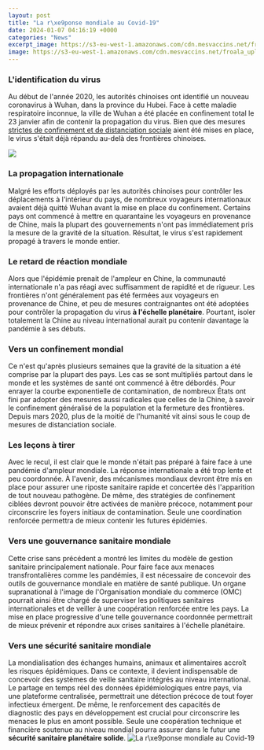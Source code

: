 ```yaml
---
layout: post
title: "La r\xe9ponse mondiale au Covid-19"
date: 2024-01-07 04:16:19 +0000
categories: "News"
excerpt_image: https://s3-eu-west-1.amazonaws.com/cdn.mesvaccins.net/froala_uploads/1586618795999-Fig1.png
image: https://s3-eu-west-1.amazonaws.com/cdn.mesvaccins.net/froala_uploads/1586618795999-Fig1.png
---
```


### L'identification du virus 
Au début de l'année 2020, les autorités chinoises ont identifié un nouveau coronavirus à Wuhan, dans la province du Hubei. Face à cette maladie respiratoire inconnue, la ville de Wuhan a été placée en confinement total le 23 janvier afin de contenir la propagation du virus. Bien que des mesures [strictes de confinement et de distanciation sociale](https://pagetimes.github.io/2024-01-10-ubca0-ud2b8-ub0a8-uc5ec-ud589-2-uc8fc-uc9dc-ub9ac-uc77c-uc815-ubc0f-ucd94-ucc9c-uc9c0/) aient été mises en place, le virus s'était déjà répandu au-delà des frontières chinoises. 

![](http://cdn.statcdn.com/Infographic/images/normal/20937.jpeg)
### La propagation internationale
Malgré les efforts déployés par les autorités chinoises pour contrôler les déplacements à l'intérieur du pays, de nombreux voyageurs internationaux avaient déjà quitté Wuhan avant la mise en place du confinement. Certains pays ont commencé à mettre en quarantaine les voyageurs en provenance de Chine, mais la plupart des gouvernements n'ont pas immédiatement pris la mesure de la gravité de la situation. Résultat, le virus s'est rapidement propagé à travers le monde entier.
### Le retard de réaction mondiale
Alors que l'épidémie prenait de l'ampleur en Chine, la communauté internationale n'a pas réagi avec suffisamment de rapidité et de rigueur. Les frontières n'ont généralement pas été fermées aux voyageurs en provenance de Chine, et peu de mesures contraignantes ont été adoptées pour contrôler la propagation du virus **à l'échelle planétaire**. Pourtant, isoler totalement la Chine au niveau international aurait pu contenir davantage la pandémie à ses débuts. 
### Vers un confinement mondial
Ce n'est qu'après plusieurs semaines que la gravité de la situation a été comprise par la plupart des pays. Les cas se sont multipliés partout dans le monde et les systèmes de santé ont commencé à être débordés. Pour enrayer la courbe exponentielle de contamination, de nombreux États ont fini par adopter des mesures aussi radicales que celles de la Chine, à savoir le confinement généralisé de la population et la fermeture des frontières. Depuis mars 2020, plus de la moitié de l'humanité vit ainsi sous le coup de mesures de distanciation sociale.
### Les leçons à tirer
Avec le recul, il est clair que le monde n'était pas préparé à faire face à une pandémie d'ampleur mondiale. La réponse internationale a été trop lente et peu coordonnée. À l'avenir, des mécanismes mondiaux devront être mis en place pour assurer une riposte sanitaire rapide et concertée dès l'apparition de tout nouveau pathogène. De même, des stratégies de confinement ciblées devront pouvoir être activées de manière précoce, notamment pour circonscrire les foyers initiaux de contamination. Seule une coordination renforcée permettra de mieux contenir les futures épidémies.
### Vers une gouvernance sanitaire mondiale
Cette crise sans précédent a montré les limites du modèle de gestion sanitaire principalement nationale. Pour faire face aux menaces transfrontalières comme les pandémies, il est nécessaire de concevoir des outils de gouvernance mondiale en matière de santé publique. Un organe supranational à l'image de l'Organisation mondiale du commerce (OMC) pourrait ainsi être chargé de superviser les politiques sanitaires internationales et de veiller à une coopération renforcée entre les pays. La mise en place progressive d'une telle gouvernance coordonnée permettrait de mieux prévenir et répondre aux crises sanitaires à l'échelle planétaire.
### Vers une sécurité sanitaire mondiale 
La mondialisation des échanges humains, animaux et alimentaires accroît les risques épidémiques. Dans ce contexte, il devient indispensable de concevoir des systèmes de veille sanitaire intégrés au niveau international. Le partage en temps réel des données épidémiologiques entre pays, via une plateforme centralisée, permettrait une détection précoce de tout foyer infectieux émergent. De même, le renforcement des capacités de diagnostic des pays en développement est crucial pour circonscrire les menaces le plus en amont possible. Seule une coopération technique et financière soutenue au niveau mondial pourra assurer dans le futur une **sécurité sanitaire planétaire solide**.
![La r\xe9ponse mondiale au Covid-19](https://s3-eu-west-1.amazonaws.com/cdn.mesvaccins.net/froala_uploads/1586618795999-Fig1.png)